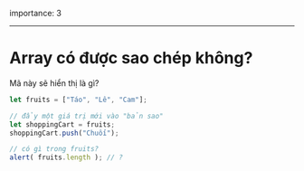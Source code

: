 importance: 3

---

# Array có được sao chép không?

Mã này sẽ hiển thị là gì?

```js
let fruits = ["Táo", "Lê", "Cam"];

// đẩy một giá trị mới vào "bản sao"
let shoppingCart = fruits;
shoppingCart.push("Chuối");

// có gì trong fruits?
alert( fruits.length ); // ?
```


